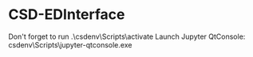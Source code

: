 # CSD-EDInterface

Don't forget to run .\csdenv\Scripts\activate
Launch Jupyter QtConsole: csdenv\Scripts\jupyter-qtconsole.exe